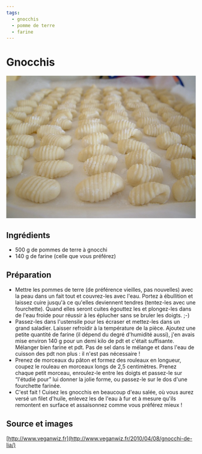 ```yaml
---
tags:
  - gnocchis
  - pomme de terre
  - farine
---
```


# Gnocchis

![Image d'illustration](./images/gnocchis.jpg)

## Ingrédients

- 500 g de pommes de terre à gnocchi
- 140 g de farine (celle que vous préférez)

## Préparation

- Mettre les pommes de terre (de préférence vieilles, pas nouvelles) avec la peau dans un fait tout et couvrez-les avec l'eau. Portez à ébullition et laissez cuire jusqu'à ce qu'elles deviennent tendres (tentez-les avec une fourchette). Quand elles seront cuites égouttez les et plongez-les dans de l'eau froide pour réussir à les éplucher sans se bruler les doigts. ;-)
- Passez-les dans l'ustensile pour les écraser et mettez-les dans un grand saladier. Laisser refroidir à la température de la pièce. Ajoutez une petite quantité de farine (il dépend du degré d'humidité aussi), j'en avais mise environ 140 g pour un demi kilo de pdt et c'était suffisante. Mélanger bien farine et pdt. Pas de sel dans le mélange et dans l'eau de cuisson des pdt non plus : il n'est pas nécessaire !
- Prenez de morceaux du pâton et formez des rouleaux en longueur, coupez le rouleau en morceaux longs de 2,5 centimètres. Prenez chaque petit morceau, enroulez-le entre les doigts et passez-le sur “l'étudié pour” lui donner la jolie forme, ou passez-le sur le dos d'une fourchette farinée.
- C'est fait ! Cuisez les gnocchis en beaucoup d'eau salée, où vous aurez versé un filet d'huile, enlevez les de l'eau à fur et à mesure qu'ils remontent en surface et assaisonnez comme vous préférez mieux !

## Source et images

[http://www.veganwiz.fr](http://www.veganwiz.fr/2010/04/08/gnocchi-de-lia/)
